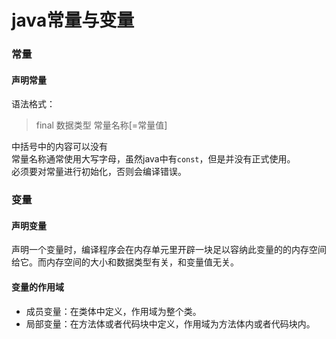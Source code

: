 # java常量与变量
### 常量
#### 声明常量
语法格式：
>final 数据类型 常量名称[=常量值]

中括号中的内容可以没有  
常量名称通常使用大写字母，虽然java中有`const`，但是并没有正式使用。  
必须要对常量进行初始化，否则会编译错误。  
### 变量
#### 声明变量
声明一个变量时，编译程序会在内存单元里开辟一块足以容纳此变量的的内存空间给它。而内存空间的大小和数据类型有关，和变量值无关。  
#### 变量的作用域
* 成员变量：在类体中定义，作用域为整个类。
* 局部变量：在方法体或者代码块中定义，作用域为方法体内或者代码块内。